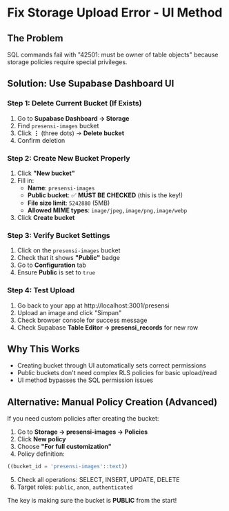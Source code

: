 # Fix Storage Upload Error - UI Method

## The Problem
SQL commands fail with "42501: must be owner of table objects" because storage policies require special privileges.

## Solution: Use Supabase Dashboard UI

### Step 1: Delete Current Bucket (If Exists)
1. Go to **Supabase Dashboard → Storage**
2. Find `presensi-images` bucket
3. Click **⋮** (three dots) → **Delete bucket**
4. Confirm deletion

### Step 2: Create New Bucket Properly
1. Click **"New bucket"**
2. Fill in:
   - **Name**: `presensi-images`
   - **Public bucket**: ✅ **MUST BE CHECKED** (this is the key!)
   - **File size limit**: `5242880` (5MB)
   - **Allowed MIME types**: `image/jpeg,image/png,image/webp`
3. Click **Create bucket**

### Step 3: Verify Bucket Settings
1. Click on the `presensi-images` bucket
2. Check that it shows **"Public"** badge
3. Go to **Configuration** tab
4. Ensure **Public** is set to `true`

### Step 4: Test Upload
1. Go back to your app at http://localhost:3001/presensi
2. Upload an image and click "Simpan"
3. Check browser console for success message
4. Check Supabase **Table Editor → presensi_records** for new row

## Why This Works
- Creating bucket through UI automatically sets correct permissions
- Public buckets don't need complex RLS policies for basic upload/read
- UI method bypasses the SQL permission issues

## Alternative: Manual Policy Creation (Advanced)
If you need custom policies after creating the bucket:
1. Go to **Storage → presensi-images → Policies**
2. Click **New policy**
3. Choose **"For full customization"**
4. Policy definition:
```sql
((bucket_id = 'presensi-images'::text))
```
5. Check all operations: SELECT, INSERT, UPDATE, DELETE
6. Target roles: `public`, `anon`, `authenticated`

The key is making sure the bucket is **PUBLIC** from the start!